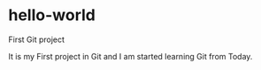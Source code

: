 # hello-world
First Git project

It is my First project in Git and I am started learning Git from Today. 

